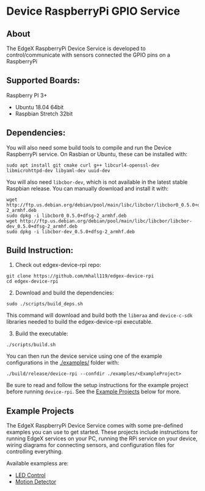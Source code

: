 # Device RaspberryPi GPIO Service

## About
The EdgeX RaspberryPi Device Service is developed to control/communicate with sensors connected the GPIO pins on a RaspberryPi

## Supported Boards:
Raspberry PI 3+
 - Ubuntu 18.04 64bit
 - Raspbian Stretch 32bit

## Dependencies:

You will also need some build tools to compile and run the Device RaspberryPi service.
On Rasbian or Ubuntu, these can be installed with:
```
sudo apt install git cmake curl g++ libcurl4-openssl-dev libmicrohttpd-dev libyaml-dev uuid-dev
```

You will also need `libcbor-dev`, which is not available in the latest stable Raspbian release. You can manually download and install it with:
```
wget http://ftp.us.debian.org/debian/pool/main/libc/libcbor/libcbor0_0.5.0+dfsg-2_armhf.deb
sudo dpkg -i libcbor0_0.5.0+dfsg-2_armhf.deb
wget http://ftp.us.debian.org/debian/pool/main/libc/libcbor/libcbor-dev_0.5.0+dfsg-2_armhf.deb
sudo dpkg -i libcbor-dev_0.5.0+dfsg-2_armhf.deb
```

## Build Instruction:

1. Check out edgex-device-rpi repo:
```
git clone https://github.com/mhall119/edgex-device-rpi
cd edgex-device-rpi
```

2. Download and build the dependencies:
```
sudo ./scripts/build_deps.sh
```
This command will download and build both the `libmraa` and `device-c-sdk` libraries needed to build the edgex-device-rpi executable.

3. Build the executable:
```
./scripts/build.sh
```

You can then run the device service using one of the example configurations in the [./examples/](./examples/) folder with:
```
./build/release/device-rpi --confdir ./examples/<ExampleProject>
```

Be sure to read and follow the setup instructions for the example project before running `device-rpi`. See the [Example Projects](#example-projects) below for more.

## Example Projects

The EdgeX RaspberryPi Device Service comes with some pre-defined examples you can use to get started.
These projects include instructions for running EdgeX services on your PC, running the RPi service on your device, wiring diagrams for connecting sensors, and configuration files for controlling everything. 

Available exampless are:
 - [LED Control](examples/Blink/README.md)
 - [Motion Detector](examples/MotionDetector/README.md)













